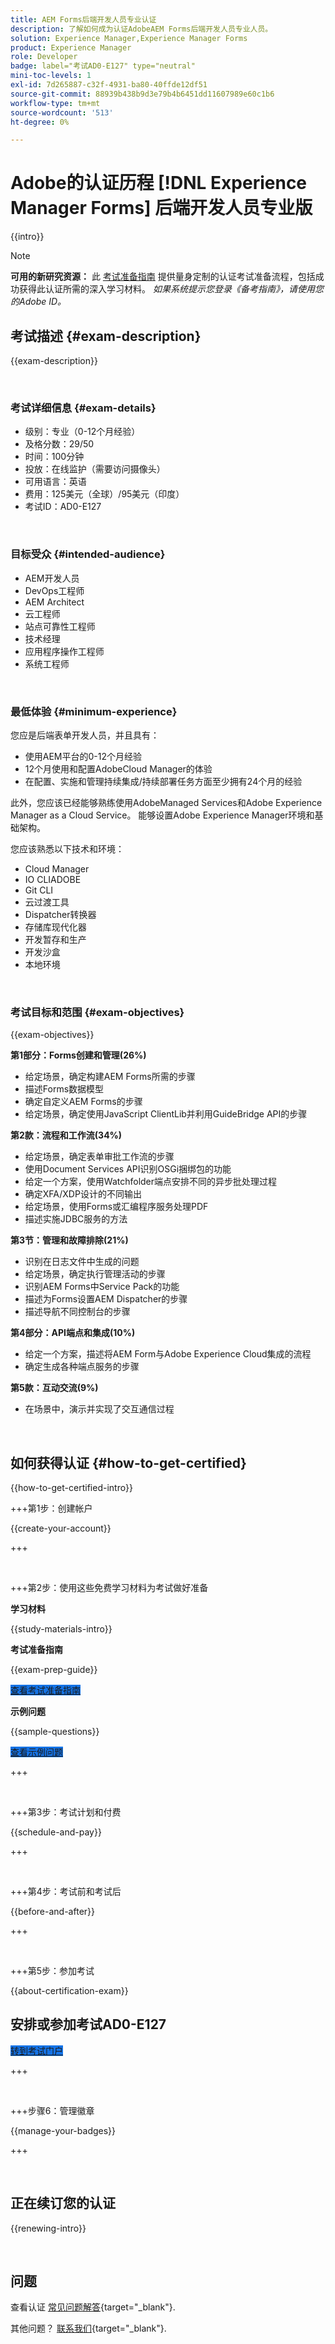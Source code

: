 ```yaml
---
title: AEM Forms后端开发人员专业认证
description: 了解如何成为认证AdobeAEM Forms后端开发人员专业人员。
solution: Experience Manager,Experience Manager Forms
product: Experience Manager
role: Developer
badge: label="考试AD0-E127" type="neutral"
mini-toc-levels: 1
exl-id: 7d265887-c32f-4931-ba80-40ffde12df51
source-git-commit: 88939b438b9d3e79b4b6451dd11607989e60c1b6
workflow-type: tm+mt
source-wordcount: '513'
ht-degree: 0%

---
```


# Adobe的认证历程 [!DNL Experience Manager Forms] 后端开发人员专业版

{{intro}}

>[!NOTE]
>
>**可用的新研究资源：** 此 [考试准备指南](https://app.rockinfo.com/courses/playScorm/367) 提供量身定制的认证考试准备流程，包括成功获得此认证所需的深入学习材料。 _如果系统提示您登录《备考指南》，请使用您的Adobe ID。_

## 考试描述 {#exam-description}

{{exam-description}}

<br>

### 考试详细信息 {#exam-details}

* 级别：专业（0-12个月经验）
* 及格分数：29/50
* 时间：100分钟
* 投放：在线监护（需要访问摄像头）
* 可用语言：英语
* 费用：125美元（全球）/95美元（印度）
* 考试ID：AD0-E127

<br>

### 目标受众 {#intended-audience}

* AEM开发人员
* DevOps工程师
* AEM Architect
* 云工程师
* 站点可靠性工程师
* 技术经理
* 应用程序操作工程师
* 系统工程师

<br>

### 最低体验 {#minimum-experience}

您应是后端表单开发人员，并且具有：

* 使用AEM平台的0-12个月经验
* 12个月使用和配置AdobeCloud Manager的体验
* 在配置、实施和管理持续集成/持续部署任务方面至少拥有24个月的经验

此外，您应该已经能够熟练使用AdobeManaged Services和Adobe Experience Manager as a Cloud Service。 能够设置Adobe Experience Manager环境和基础架构。

您应该熟悉以下技术和环境：

* Cloud Manager
* IO CLIADOBE
* Git CLI
* 云过渡工具
* Dispatcher转换器
* 存储库现代化器
* 开发暂存和生产
* 开发沙盒
* 本地环境

<br>

### 考试目标和范围 {#exam-objectives}

{{exam-objectives}}

**第1部分：Forms创建和管理(26%)**

* 给定场景，确定构建AEM Forms所需的步骤
* 描述Forms数据模型
* 确定自定义AEM Forms的步骤
* 给定场景，确定使用JavaScript ClientLib并利用GuideBridge API的步骤

**第2款：流程和工作流(34%)**

* 给定场景，确定表单审批工作流的步骤
* 使用Document Services API识别OSGi捆绑包的功能
* 给定一个方案，使用Watchfolder端点安排不同的异步批处理过程
* 确定XFA/XDP设计的不同输出
* 给定场景，使用Forms或汇编程序服务处理PDF
* 描述实施JDBC服务的方法

**第3节：管理和故障排除(21%)**

* 识别在日志文件中生成的问题
* 给定场景，确定执行管理活动的步骤
* 识别AEM Forms中Service Pack的功能
* 描述为Forms设置AEM Dispatcher的步骤
* 描述导航不同控制台的步骤

**第4部分：API端点和集成(10%)**

* 给定一个方案，描述将AEM Form与Adobe Experience Cloud集成的流程
* 确定生成各种端点服务的步骤

**第5款：互动交流(9%)**

* 在场景中，演示并实现了交互通信过程

<br>

## 如何获得认证 {#how-to-get-certified}

{{how-to-get-certified-intro}}

+++第1步：创建帐户

{{create-your-account}}

+++

<br>

+++第2步：使用这些免费学习材料为考试做好准备

**学习材料**

{{study-materials-intro}}

**考试准备指南**

{{exam-prep-guide}}

<a href="https://app.rockinfo.com/courses/playScorm/367" target="_blank" class="spectrum-Button spectrum-Button--fill spectrum-Button--accent spectrum-Button--sizeM is-margin-bottom-big-big at-element-click-tracking" style="background-color:#1473E6">

<span class="spectrum-Button-label has-no-wrap">
   查看考试准备指南
</span>
</a>

**示例问题**

{{sample-questions}}

<a href="https://scorpion.caveon.com/launchpad/ad4-e127-adobe-experience-manager-backend-forms-developer-practice-exam" target="_blank" class="spectrum-Button spectrum-Button--fill spectrum-Button--accent spectrum-Button--sizeM is-margin-bottom-big-big at-element-click-tracking" style="background-color:#1473E6">

<span class="spectrum-Button-label has-no-wrap">
   查看示例问题
</span>
</a>

+++

<br>

+++第3步：考试计划和付费

{{schedule-and-pay}}

+++

<br>

+++第4步：考试前和考试后

{{before-and-after}}

+++

<br>

+++第5步：参加考试

{{about-certification-exam}}

## 安排或参加考试AD0-E127

<a href="https://www.certmetrics.com/adobe/candidate/examity_sso.aspx?eid=AD0-E127" target="_blank" class="spectrum-Button spectrum-Button--fill spectrum-Button--accent spectrum-Button--sizeM is-margin-bottom-big-big at-element-click-tracking" style="background-color:#1473E6">

<span class="spectrum-Button-label has-no-wrap">
   转到考试门户
</span>
</a>

+++

<br>

+++步骤6：管理徽章

{{manage-your-badges}}

+++

<br>

## 正在续订您的认证

{{renewing-intro}}

<br>

## 问题

查看认证 [常见问题解答](https://experienceleague.adobe.com/docs/certification/certification/faq.html){target="_blank"}.

其他问题？ [联系我们](mailto:certif@adobe.com){target="_blank"}.


